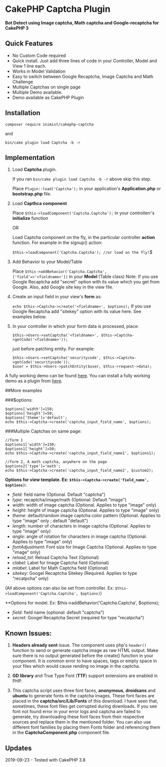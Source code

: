 # CakePHP Captcha Plugin

**Bot Detect using Image captcha, Math captcha and Google-recaptcha for CakePHP 3**

## Quick Features

* No Custom Code required
* Quick install. Just add three lines of code in your Controller, Model and View 1 line each.
* Works in Model Validation
* Easy to switch between Google Recaptcha, Image Captcha and Math Challenge
* Multiple Captchas on single page
* Multiple Demo available.
* Demo available as CakePHP Plugin

## Installation

```composer require inimist/cakephp-captcha```

and

```bin/cake plugin load Captcha -b -r```

## Implementation

1. Load **Captcha** plugin.

	If you ran ```bin/cake plugin load Captcha -b -r``` above skip this step.
	
	Place ```Plugin::load('Captcha');``` in your application's **Application.php** or **bootstrap.php** file.

2. Load **Capthca component**

	Place ```$this->loadComponent('Captcha.Captcha');``` in your controllerr's **initialize** function
	
	OR
	
	Load Captcha component on the fly, in the particular controller **action** function. For example in the signup() action:
	
	```$this->loadComponent('Captcha.Captcha'); //or load on the fly!```$

3. Add Behavior to your Model/Table

	Place  ```$this->addBehavior('Captcha.Captcha', ['field'=>'<fieldname>'])``` in your **Model** (Table class)
	Note: If you use Google Recaptcha add "secret" option with its value which you get from Google. Also, add Google site key in the view file.

4. Create an input field in your view's **form** as:

	```echo $this->Captcha->create('<fieldname>', $options);```
	If you use Google Recaptcha add "sitekey" option with its value here. See examples below.

5. In your controller in which your form data is processed, place:

	```$this->Users->setCaptcha('<fieldname>', $this->Captcha->getCode('<fieldname>'));```

	just before patching entity. For example:

	```
	$this->Users->setCaptcha('securitycode', $this->Captcha->getCode('securitycode'));
	$user = $this->Users->patchEntity($user, $this->request->data);
	```

A fully working demo can be found [here](https://captcha.inimisttech.com). You can install a fully working demo as a plugin from [here](https://github.com/inimist/cakephp-captcha-demo).

##More examples

###$options:

    $options['width']=150;
    $options['height']=50;
    $options['theme']='default';
    echo $this->Captcha->create('captcha_input_field_name', $options);

###Multiple Captchas on same page:

    //form 1
    $options1['width']=150;
    $options1['height']=50;
    echo $this->Captcha->create('captcha_input_field_name1', $options1);

    //form 2, A math captcha, anywhere on the page
    $options2['type']='math';
    echo $this->Captcha->create('captcha_input_field_name2', $custom2);

**Options for view template. Ex: `$this->Captcha->create('field_name', $options)`:**

* *field*: field name (Optional. Default "captcha")
* *type*: recaptcha/image/math (Optional: Default "image")
* *width*: width of image captcha (Optional. Applies to type "image" only)
* *height*: height of image captcha (Optional. Applies to type "image" only)
* *theme*: default/random image captcha color pattern (Optional. Applies to type "image" only ; default "default")
* *length*: number of characters in image captcha (Optional. Applies to type "image" only)
* *angle*: angle of rotation for characters in image captcha (Optional. Applies to type "image" only)
* *fontAdjustment*: Font size for Image Captcha (Optional. Applies to type "image" only)
* *reload_txt*: Reload Captcha Text (Optional)
* *clabel*: Label for Image Captcha field (Optional)
* *mlabel*: Label for Math Captcha field (Optional)
* *sitekey*: Googel Recaptcha Sitekey (Required. Applies to type "recatpcha" only)

(All above options can also be set from controller. Ex: `$this->loadComponent('Captcha.Captcha', $options)`)

**Options for model. Ex: $this->addBehavior('Captcha.Captcha', $options);

* *field*: field name (optional: default "captcha")
* *secret*: Googel Recaptcha Secret (required for type "recatpcha")

## Known Issues:

1. **Headers already sent** issue. The component uses php's `header()` function to send or generate captcha image as raw HTML output. Make sure there is no output generated before the create() function in your component. It is common error to have spaces, tags or empty space in your files which would cause rending no image in the captcha.

2. **GD library** and True Type Font (**TTF**) support extensions are enabled in PHP.

3. This captcha script uses three font faces, **anonymous**, **droidsans** and **ubuntu**  to generate fonts in the captcha images. These font faces are placed in the **captcha/src/Lib/Fonts** of this download. I have seen that, sometimes, these font files get corrupted during downloads. If you see font not found error in your error logs and captcha are failed to generate, try downloading these font faces from their respective sources and replace them in the mentioned folder. You can also use different font families by placing them Fonts folder and referencing them in the **CaptchaComponent.php** component file.

## Updates

2019-09-23 - Tested with CakePHP 3.8